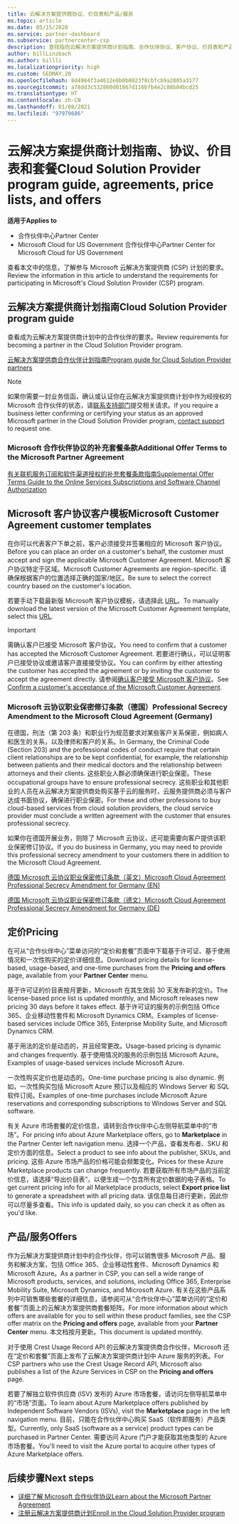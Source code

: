 ```yaml
---
title: 云解决方案提供商协议、价目表和产品/服务
ms.topic: article
ms.date: 05/15/2020
ms.service: partner-dashboard
ms.subservice: partnercenter-csp
description: 查找指向云解决方案提供商计划指南、合作伙伴协议、客户协议、价目表和产品/服务的链接。
author: billLinzbach
ms.author: billli
ms.localizationpriority: high
ms.custom: SEOMAY.20
ms.openlocfilehash: 8d4984f3a4612e8b0b0023f8cbfcb9a2805a3177
ms.sourcegitcommit: a78dd3c532860d01867d116bfb4e2c88b84bcd25
ms.translationtype: HT
ms.contentlocale: zh-CN
ms.lasthandoff: 01/08/2021
ms.locfileid: "97979686"
---
```

# <a name="cloud-solution-provider-program-guide-agreements-price-lists-and-offers"></a><span data-ttu-id="da6b9-103">云解决方案提供商计划指南、协议、价目表和套餐</span><span class="sxs-lookup"><span data-stu-id="da6b9-103">Cloud Solution Provider program guide, agreements, price lists, and offers</span></span>

<span data-ttu-id="da6b9-104">**适用于**</span><span class="sxs-lookup"><span data-stu-id="da6b9-104">**Applies to**</span></span>

- <span data-ttu-id="da6b9-105">合作伙伴中心</span><span class="sxs-lookup"><span data-stu-id="da6b9-105">Partner Center</span></span>
- <span data-ttu-id="da6b9-106">Microsoft Cloud for US Government 合作伙伴中心</span><span class="sxs-lookup"><span data-stu-id="da6b9-106">Partner Center for Microsoft Cloud for US Government</span></span>


<span data-ttu-id="da6b9-107">查看本文中的信息，了解参与 Microsoft 云解决方案提供商 (CSP) 计划的要求。</span><span class="sxs-lookup"><span data-stu-id="da6b9-107">Review the information in this article to understand the requirements for participating in Microsoft's Cloud Solution Provider (CSP) program.</span></span>

## <a name="cloud-solution-provider-program-guide"></a><span data-ttu-id="da6b9-108">云解决方案提供商计划指南</span><span class="sxs-lookup"><span data-stu-id="da6b9-108">Cloud Solution Provider program guide</span></span>

<span data-ttu-id="da6b9-109">查看成为云解决方案提供商计划中的合作伙伴的要求。</span><span class="sxs-lookup"><span data-stu-id="da6b9-109">Review requirements for becoming a partner in the Cloud Solution Provider program.</span></span>

[<span data-ttu-id="da6b9-110">云解决方案提供商合作伙伴计划指南</span><span class="sxs-lookup"><span data-stu-id="da6b9-110">Program guide for Cloud Solution Provider partners</span></span>](https://go.microsoft.com/fwlink/p/?LinkId=617100)

>[!Note]
><span data-ttu-id="da6b9-111">如果你需要一封业务信函，确认或认证你在云解决方案提供商计划中作为经授权的 Microsoft 合作伙伴的状态，请[联系支持部门](https://partner.microsoft.com/pcv/servicerequests/create)提交相关请求。</span><span class="sxs-lookup"><span data-stu-id="da6b9-111">If you require a business letter confirming or certifying your status as an approved Microsoft partner in the Cloud Solution Provider program, [contact support](https://partner.microsoft.com/pcv/servicerequests/create) to request one.</span></span>

### <a name="additional-offer-terms-to-the-microsoft-partner-agreement"></a><span data-ttu-id="da6b9-112">Microsoft 合作伙伴协议的补充套餐条款</span><span class="sxs-lookup"><span data-stu-id="da6b9-112">Additional Offer Terms to the Microsoft Partner Agreement</span></span>

[<span data-ttu-id="da6b9-113">有关联机服务订阅和软件渠道授权的补充套餐条款指南</span><span class="sxs-lookup"><span data-stu-id="da6b9-113">Supplemental Offer Terms Guide to the Online Services Subscriptions and Software Channel Authorization</span></span>](https://query.prod.cms.rt.microsoft.com/cms/api/am/binary/RE3NOo7)

## <a name="microsoft-customer-agreement-customer-templates"></a><span data-ttu-id="da6b9-114">Microsoft 客户协议客户模板</span><span class="sxs-lookup"><span data-stu-id="da6b9-114">Microsoft Customer Agreement customer templates</span></span>

<span data-ttu-id="da6b9-115">在你可以代表客户下单之前，客户必须接受并签署相应的 Microsoft 客户协议。</span><span class="sxs-lookup"><span data-stu-id="da6b9-115">Before you can place an order on a customer's behalf, the customer must accept and sign the applicable Microsoft Customer Agreement.</span></span> <span data-ttu-id="da6b9-116">Microsoft 客户协议特定于区域。</span><span class="sxs-lookup"><span data-stu-id="da6b9-116">Microsoft Customer Agreements are region-specific.</span></span> <span data-ttu-id="da6b9-117">请确保根据客户的位置选择正确的国家/地区。</span><span class="sxs-lookup"><span data-stu-id="da6b9-117">Be sure to select the correct country based on the customer's location.</span></span>

<span data-ttu-id="da6b9-118">若要手动下载最新版 Microsoft 客户协议模板，请选择此 [URL](https://aka.ms/customeragreement)。</span><span class="sxs-lookup"><span data-stu-id="da6b9-118">To manually download the latest version of the Microsoft Customer Agreement template, select this [URL](https://aka.ms/customeragreement).</span></span>

>[!IMPORTANT]
><span data-ttu-id="da6b9-119">需确认客户已接受 Microsoft 客户协议。</span><span class="sxs-lookup"><span data-stu-id="da6b9-119">You need to confirm that a customer has accepted the Microsoft Customer Agreement.</span></span> <span data-ttu-id="da6b9-120">若要进行确认，可以证明客户已接受协议或邀请客户直接接受协议。</span><span class="sxs-lookup"><span data-stu-id="da6b9-120">You can confirm by either attesting the customer has accepted the agreement or by inviting the customer to accept the agreement directly.</span></span> <span data-ttu-id="da6b9-121">请参阅[确认客户接受 Microsoft 客户协议](confirm-customer-agreement.md)。</span><span class="sxs-lookup"><span data-stu-id="da6b9-121">See [Confirm a customer's acceptance of the Microsoft Customer Agreement](confirm-customer-agreement.md).</span></span>

### <a name="professional-secrecy-amendment-to-the-microsoft-cloud-agreement-germany"></a><span data-ttu-id="da6b9-122">Microsoft 云协议职业保密修订条款（德国）</span><span class="sxs-lookup"><span data-stu-id="da6b9-122">Professional Secrecy Amendment to the Microsoft Cloud Agreement (Germany)</span></span>

<span data-ttu-id="da6b9-123">在德国，刑法（第 203 条）和职业行为规范要求对某些客户关系保密，例如病人和医生的关系，以及律师和客户的关系。</span><span class="sxs-lookup"><span data-stu-id="da6b9-123">In Germany, the Criminal Code (Section 203) and the professional codes of conduct require that certain client relationships are to be kept confidential, for example, the relationship between patients and their medical doctors and the relationship between attorneys and their clients.</span></span> <span data-ttu-id="da6b9-124">这些职业人群必须确保进行职业保密。</span><span class="sxs-lookup"><span data-stu-id="da6b9-124">These occupational groups have to ensure professional secrecy.</span></span> <span data-ttu-id="da6b9-125">这些职业和其他职业的人员在从云解决方案提供商处购买基于云的服务时，云服务提供商必须与客户达成书面协议，确保进行职业保密。</span><span class="sxs-lookup"><span data-stu-id="da6b9-125">For these and other professions to buy cloud-based services from cloud solution providers, the cloud service provider must conclude a written agreement with the customer that ensures professional secrecy.</span></span>

<span data-ttu-id="da6b9-126">如果你在德国开展业务，则除了 Microsoft 云协议，还可能需要向客户提供该职业保密修订协议。</span><span class="sxs-lookup"><span data-stu-id="da6b9-126">If you do business in Germany, you may need to provide this professional secrecy amendment to your customers there in addition to the Microsoft Cloud Agreement.</span></span>

[<span data-ttu-id="da6b9-127">德国 Microsoft 云协议职业保密修订条款（英文）</span><span class="sxs-lookup"><span data-stu-id="da6b9-127">Microsoft Cloud Agreement Professional Secrecy Amendment for Germany (EN)</span></span>](https://go.microsoft.com/fwlink/?linkid=2030827&clcid=0x409)

[<span data-ttu-id="da6b9-128">德国 Microsoft 云协议职业保密修订条款（德文）</span><span class="sxs-lookup"><span data-stu-id="da6b9-128">Microsoft Cloud Agreement Professional Secrecy Amendment for Germany (DE)</span></span>](https://go.microsoft.com/fwlink/?linkid=2030827&clcid=0x407)

## <a name="pricing"></a><span data-ttu-id="da6b9-129">定价</span><span class="sxs-lookup"><span data-stu-id="da6b9-129">Pricing</span></span>

<span data-ttu-id="da6b9-130">在可从“合作伙伴中心”菜单访问的“定价和套餐”页面中下载基于许可证、基于使用情况和一次性购买的定价详细信息。</span><span class="sxs-lookup"><span data-stu-id="da6b9-130">Download pricing details for license-based, usage-based, and one-time purchases from the **Pricing and offers** page, available from your **Partner Center** menu.</span></span>

<span data-ttu-id="da6b9-131">基于许可证的价目表按月更新，Microsoft 在其生效前 30 天发布新的定价。</span><span class="sxs-lookup"><span data-stu-id="da6b9-131">The license-based price list is updated monthly, and Microsoft releases new pricing 30 days before it takes effect.</span></span> <span data-ttu-id="da6b9-132">基于许可证的服务的示例包括 Office 365、企业移动性套件和 Microsoft Dynamics CRM。</span><span class="sxs-lookup"><span data-stu-id="da6b9-132">Examples of license-based services include Office 365, Enterprise Mobility Suite, and Microsoft Dynamics CRM.</span></span> 

<span data-ttu-id="da6b9-133">基于用法的定价是动态的，并且经常更改。</span><span class="sxs-lookup"><span data-stu-id="da6b9-133">Usage-based pricing is dynamic and changes frequently.</span></span> <span data-ttu-id="da6b9-134">基于使用情况的服务的示例包括 Microsoft Azure。</span><span class="sxs-lookup"><span data-stu-id="da6b9-134">Examples of usage-based services include Microsoft Azure.</span></span>

<span data-ttu-id="da6b9-135">一次性购买定价也是动态的。</span><span class="sxs-lookup"><span data-stu-id="da6b9-135">One-time purchase pricing is also dynamic.</span></span> <span data-ttu-id="da6b9-136">例如，一次性购买包括 Microsoft Azure 预订以及相应的 Windows Server 和 SQL 软件订阅。</span><span class="sxs-lookup"><span data-stu-id="da6b9-136">Examples of one-time purchases include Microsoft Azure reservations and corresponding subscriptions to Windows Server and SQL software.</span></span>

<span data-ttu-id="da6b9-137">有关 Azure 市场套餐的定价信息，请转到合作伙伴中心左侧导航菜单中的“市场”。</span><span class="sxs-lookup"><span data-stu-id="da6b9-137">For pricing info about Azure Marketplace offers, go to **Marketplace** in the Partner Center left navigation menu.</span></span> <span data-ttu-id="da6b9-138">选择一个产品，查看发布者、SKU 和定价方面的信息。</span><span class="sxs-lookup"><span data-stu-id="da6b9-138">Select a product to see info about the publisher, SKUs, and pricing.</span></span> <span data-ttu-id="da6b9-139">这些 Azure 市场产品的价格可能会频繁变化。</span><span class="sxs-lookup"><span data-stu-id="da6b9-139">Prices for these Azure Marketplace products can change frequently.</span></span> <span data-ttu-id="da6b9-140">若要获取所有市场产品的当前定价信息，请选择“导出价目表”，以便生成一个包含所有定价数据的电子表格。</span><span class="sxs-lookup"><span data-stu-id="da6b9-140">To get current pricing info for all Marketplace products, select **Export price list** to generate a spreadsheet with all pricing data.</span></span> <span data-ttu-id="da6b9-141">该信息每日进行更新，因此你可以尽量多查看。</span><span class="sxs-lookup"><span data-stu-id="da6b9-141">This info is updated daily, so you can check it as often as you'd like.</span></span>

## <a name="offers"></a><span data-ttu-id="da6b9-142">产品/服务</span><span class="sxs-lookup"><span data-stu-id="da6b9-142">Offers</span></span>

<span data-ttu-id="da6b9-143">作为云解决方案提供商计划中的合作伙伴，你可以销售很多 Microsoft 产品、服务和解决方案，包括 Office 365、企业移动性套件、Microsoft Dynamics 和 Microsoft Azure。</span><span class="sxs-lookup"><span data-stu-id="da6b9-143">As a partner in CSP, you can sell a wide range of Microsoft products, services, and solutions, including Office 365, Enterprise Mobility Suite, Microsoft Dynamics, and Microsoft Azure.</span></span> <span data-ttu-id="da6b9-144">有关在这些产品系列中可销售哪些套餐的详细信息，请参阅可从“合作伙伴中心”菜单访问的“定价和套餐”页面上的云解决方案提供商套餐矩阵。</span><span class="sxs-lookup"><span data-stu-id="da6b9-144">For more information about which offers are available for you to sell within these product families, see the CSP offer matrix on the **Pricing and offers** page, available from your **Partner Center** menu.</span></span> <span data-ttu-id="da6b9-145">本文档按月更新。</span><span class="sxs-lookup"><span data-stu-id="da6b9-145">This document is updated monthly.</span></span>

<span data-ttu-id="da6b9-146">对于使用 Crest Usage Record API 的云解决方案提供商合作伙伴，Microsoft 还在“定价和套餐”页面上发布了云解决方案提供商计划中 Azure 服务的列表。</span><span class="sxs-lookup"><span data-stu-id="da6b9-146">For CSP partners who use the Crest Usage Record API, Microsoft also publishes a list of the Azure Services in CSP on the **Pricing and offers** page.</span></span>

<span data-ttu-id="da6b9-147">若要了解独立软件供应商  (ISV) 发布的 Azure 市场套餐，请访问左侧导航菜单中的“市场”页面。</span><span class="sxs-lookup"><span data-stu-id="da6b9-147">To learn about Azure Marketplace offers published by Independent Software Vendors  (ISVs), visit the **Marketplace** page in the left navigation menu.</span></span> <span data-ttu-id="da6b9-148">目前，只能在合作伙伴中心购买 SaaS（软件即服务）产品类型。</span><span class="sxs-lookup"><span data-stu-id="da6b9-148">Currently, only SaaS (software as a service) product types can be purchased in Partner Center.</span></span> <span data-ttu-id="da6b9-149">需要访问 Azure 门户才能获取其他类型的 Azure 市场套餐。</span><span class="sxs-lookup"><span data-stu-id="da6b9-149">You'll need to visit the Azure portal to acquire other types of Azure Marketplace offers.</span></span>

## <a name="next-steps"></a><span data-ttu-id="da6b9-150">后续步骤</span><span class="sxs-lookup"><span data-stu-id="da6b9-150">Next steps</span></span>

- [<span data-ttu-id="da6b9-151">详细了解 Microsoft 合作伙伴协议</span><span class="sxs-lookup"><span data-stu-id="da6b9-151">Learn about the Microsoft Partner Agreement</span></span>](microsoft-partner-agreement.md)
- [<span data-ttu-id="da6b9-152">注册云解决方案提供商计划</span><span class="sxs-lookup"><span data-stu-id="da6b9-152">Enroll in the Cloud Solution Provider program</span></span>](enrolling-in-the-csp-program.md)
